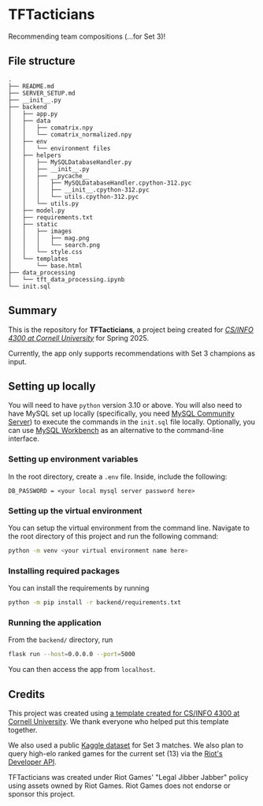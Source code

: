 # TFTacticians
Recommending team compositions (...for Set 3)!
## File structure
```
.
├── README.md
├── SERVER_SETUP.md
├── __init__.py
├── backend
│   ├── app.py
│   ├── data
│   │   ├── comatrix.npy
│   │   └── comatrix_normalized.npy
│   ├── env
│   │   └── environment files
│   ├── helpers
│   │   ├── MySQLDatabaseHandler.py
│   │   ├── __init__.py
│   │   ├── __pycache__
│   │   │   ├── MySQLDatabaseHandler.cpython-312.pyc
│   │   │   ├── __init__.cpython-312.pyc
│   │   │   └── utils.cpython-312.pyc
│   │   └── utils.py
│   ├── model.py
│   ├── requirements.txt
│   ├── static
│   │   ├── images
│   │   │   ├── mag.png
│   │   │   └── search.png
│   │   └── style.css
│   └── templates
│       └── base.html
├── data_processing
│   └── tft_data_processing.ipynb
└── init.sql
```

## Summary
This is the repository for **TFTacticians**, a project being created for [*CS/INFO 4300 at Cornell University*](https://4300-hall-of-fame.infosci.cornell.edu/) for Spring 2025.

Currently, the app only supports recommendations with Set 3 champions as input.

## Setting up locally

You will need to have `python` version 3.10 or above. You will also need to have MySQL set up locally (specifically, you need [MySQL Community Server](https://dev.mysql.com/downloads/mysql/)) to execute the commands in the `init.sql` file locally. Optionally, you can use [MySQL Workbench](https://dev.mysql.com/downloads/workbench/) as an alternative to the command-line interface.

### Setting up environment variables
In the root directory, create a `.env` file. Inside, include the following:
```
DB_PASSWORD = <your local mysql server password here>
```

### Setting up the virtual environment
You can setup the virtual environment from the command line. Navigate to the root directory of this project and run the following command:
```bash
python -m venv <your virtual environment name here>
```

### Installing required packages
You can install the requirements by running
```bash
python -m pip install -r backend/requirements.txt
```

### Running the application
From the `backend/` directory, run
```bash
flask run --host=0.0.0.0 --port=5000
```
You can then access the app from `localhost`.

## Credits
This project was created using [a template created for CS/INFO 4300 at Cornell University](https://github.com/CornellNLP/4300-Flask-Template-SQL). We thank everyone who helped put this template together.

We also used a public [Kaggle dataset](https://www.kaggle.com/datasets/gyejr95/tft-match-data/data?select=TFT_Platinum_MatchData.csv) for Set 3 matches. We also plan to query high-elo ranked games for the current set (13) via the [Riot's Developer API](https://developer.riotgames.com/apis#tft-match-v1).

TFTacticians was created under Riot Games' "Legal Jibber Jabber" policy using assets owned by Riot Games. Riot Games does not endorse or sponsor this project.
